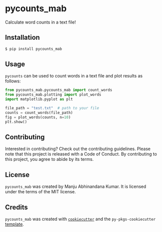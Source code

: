 # pycounts_mab

Calculate word counts in a text file!

## Installation

```bash
$ pip install pycounts_mab
```

## Usage

`pycounts` can be used to count words in a text file and plot results
as follows:

```python
from pycounts_mab.pycounts_mab import count_words
from pycounts_mab.plotting import plot_words
import matplotlib.pyplot as plt

file_path = "test.txt"  # path to your file
counts = count_words(file_path)
fig = plot_words(counts, n=10)
plt.show()
```

## Contributing

Interested in contributing? Check out the contributing guidelines. Please note that this project is released with a Code of Conduct. By contributing to this project, you agree to abide by its terms.

## License

`pycounts_mab` was created by Manju Abhinandana Kumar. It is licensed under the terms of the MIT license.

## Credits

`pycounts_mab` was created with [`cookiecutter`](https://cookiecutter.readthedocs.io/en/latest/) and the `py-pkgs-cookiecutter` [template](https://github.com/py-pkgs/py-pkgs-cookiecutter).
